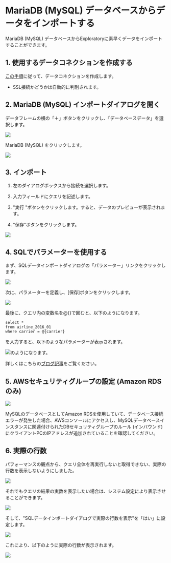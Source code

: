 # MariaDB (MySQL) データベースからデータをインポートする

MariaDB (MySQL) データベースからExploratoryに素早くデータをインポートすることができます。

## 1. 使用するデータコネクションを作成する

[この手順](https://docs.exploratory.io/data_import/database-data/connection)に従って、データコネクションを作成します。

* SSL接続かどうかは自動的に判別されます。

## 2. MariaDB (MySQL) インポートダイアログを開く

データフレームの横の「＋」ボタンをクリックし、「データベースデータ」を選択します。

![](images/import-db.png)

MariaDB (MySQL) をクリックします。

![](images/mysql.png)

## 3. インポート

1. 左のダイアログボックスから接続を選択します。

2. 入力フィールドにクエリを記述します。

3. "実行 "ボタンをクリックします。すると、データのプレビューが表示されます。

4. "保存"ボタンをクリックします。

![](images/mysql-import.png)


## 4. SQLでパラメーターを使用する

まず、SQLデータインポートダイアログの「パラメーター」リンクをクリックします。

![](images/add_parameter.png)

次に、パラメーターを定義し、[保存]ボタンをクリックします。

![](images/define_parameter.png)

最後に、クエリ内の変数名を@{}で囲むと、以下のようになります。

  ```
  select *
  from airline_2016_01
  where carrier = @{carrier}
  ```
  
  を入力すると、以下のようなパラメーターが表示されます。
  
  ![](images/insert_param_in_query.png)のようになります。


詳しくはこちらの[ブログ記事](https://exploratory.io/note/kanaugust/An-Introduction-to-Parameter-in-Exploratory-WCO4Vgn7HJ)をご覧ください。

## 5. AWSセキュリティグループの設定 (Amazon RDSのみ)

![](images/aws-security-group.png)

MySQLのデータベースとしてAmazon RDSを使用していて、データベース接続エラーが発生した場合、AWSコンソールにアクセスし、MySQLデータベースインスタンスに関連付けられたDBセキュリティグループのルール (インバウンド) にクライアントPCのIPアドレスが追加されていることを確認してください。

## 6. 実際の行数

パフォーマンスの観点から、クエリ全体を再実行しないと取得できない、実際の行数を表示しないようにしました。

![](images/sql_number_of_rows.png)

それでもクエリの結果の実数を表示したい場合は、システム設定により表示させることができます。

![](images/num_of_rows_config_menu.png)

そして、"SQLデータインポートダイアログで実際の行数を表示"を「はい」に設定します。

![](images/num_of_rows_config.png)

これにより、以下のように実際の行数が表示されます。

![](images/actual_num_of_rows.png)
